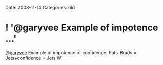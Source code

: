 Date: 2008-11-14
Categories: old

# ! '@garyvee Example of impotence ...'

@<a href="http://twitter.com/garyvee">garyvee</a> Example of impotence of confidence: Pats-Brady = Jets+confidence = Jets W
